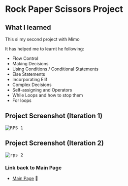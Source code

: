 # Rock Paper Scissors Project

## What I learned 
This si my second project with Mimo

It has helped me to learnt he following:
- Flow Control
- Making Decisions
- Using Conditions / Conditional Statements
- Else Statements
- Incorporating Elif
- Complex Decisions
- Self-assigning and Operators
- While Loops and how to stop them
- For loops

## Project Screenshot (Iteration 1)
<kbd>![RPS 1](https://github.com/user-attachments/assets/ae09a0ff-34ad-4439-8782-b86004b0c1c9)

## Project Screenshot (Iteration 2)
<kbd>![rps 2](https://github.com/user-attachments/assets/c6b2a0fe-697f-4d9a-a363-b884e7771ca2)

### Link back to Main Page
- [Main Page](https://github.com/MattyTurbo299) 🔗
